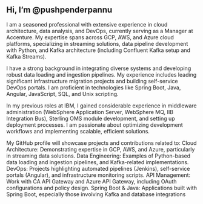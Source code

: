 ## Hi, I’m @pushpenderpannu
I am a seasoned professional with extensive experience in cloud architecture, data analysis, and DevOps, currently serving as a Manager at Accenture. My expertise spans across GCP, AWS, and Azure cloud platforms, specializing in streaming solutions, data pipeline development with Python, and Kafka architecture (including Confluent Kafka setup and Kafka Streams).

I have a strong background in integrating diverse systems and developing robust data loading and ingestion pipelines. My experience includes leading significant infrastructure migration projects and building self-service DevOps portals. I am proficient in technologies like Spring Boot, Java, Angular, JavaScript, SQL, and Unix scripting.

In my previous roles at IBM, I gained considerable experience in middleware administration (WebSphere Application Server, WebSphere MQ, IIB Integration Bus), Sterling OMS module development, and setting up deployment processes. I am passionate about optimizing development workflows and implementing scalable, efficient solutions.

My GitHub profile will showcase projects and contributions related to:
Cloud Architecture: Demonstrating expertise in GCP, AWS, and Azure, particularly in streaming data solutions.
Data Engineering: Examples of Python-based data loading and ingestion pipelines, and Kafka-related implementations.
DevOps: Projects highlighting automated pipelines (Jenkins), self-service portals (Angular), and infrastructure monitoring scripts.
API Management: Work with CA API Gateway and Azure API Gateway, including OAuth configurations and policy design.
Spring Boot & Java: Applications built with Spring Boot, especially those involving Kafka and database integrations
